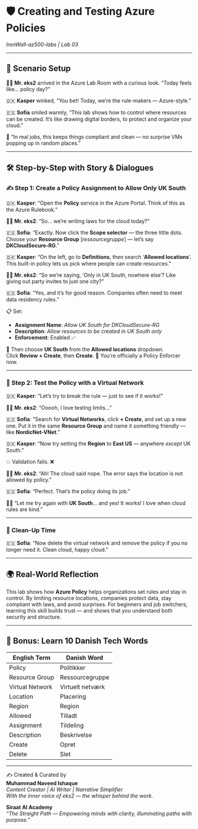 # 🛡️ Creating and Testing Azure Policies  
_IronWall-az500-labs | Lab 03_

---

## 🔮 Scenario Setup

👨‍💼 **Mr. eks2** arrived in the Azure Lab Room with a curious look. “Today feels like… policy day?”

🇩🇰 **Kasper** winked, “You bet! Today, we’re the rule-makers — Azure-style.”

🇪🇸 **Sofia** smiled warmly, “This lab shows how to control where resources can be created. It’s like drawing digital borders, to protect and organize your cloud.”

🧠 “In real jobs, this keeps things compliant and clean — no surprise VMs popping up in random places.”

---

## 🛠️ Step-by-Step with Story & Dialogues

### ✍️ Step 1: Create a Policy Assignment to Allow Only UK South

🇩🇰 **Kasper**: “Open the **Policy** service in the Azure Portal. Think of this as the Azure Rulebook.”

👨‍💼 **Mr. eks2**: “So… we’re writing laws for the cloud today?”

🇪🇸 **Sofia**: “Exactly. Now click the **Scope selector** — the three little dots. Choose your **Resource Group** [*ressourcegruppe*] — let’s say **DKCloudSecure-RG**.”

🇩🇰 **Kasper**: “On the left, go to **Definitions**, then search ‘**Allowed locations**’. This built-in policy lets us pick where people can create resources.”

👨‍💼 **Mr. eks2**: “So we’re saying, ‘Only in UK South, nowhere else’? Like giving out party invites to just one city?”

🇪🇸 **Sofia**: “Yes, and it’s for good reason. Companies often need to meet data residency rules.”

📋 Set:
- **Assignment Name**: *Allow UK South for DKCloudSecure-RG*
- **Description**: *Allow resources to be created in UK South only*
- **Enforcement**: Enabled ✅

🔽 Then choose **UK South** from the **Allowed locations** dropdown.  
Click **Review + Create**, then **Create**. 🎉 You’re officially a Policy Enforcer now.

---

### 🚧 Step 2: Test the Policy with a Virtual Network

🇩🇰 **Kasper**: “Let’s try to break the rule — just to see if it works!”

👨‍💼 **Mr. eks2**: “Ooooh, I love testing limits…”

🇪🇸 **Sofia**: “Search for **Virtual Networks**, click **+ Create**, and set up a new one. Put it in the same **Resource Group** and name it something friendly — like **NordicNet-VNet**.”

🇩🇰 **Kasper**: “Now try setting the **Region** to **East US** — anywhere *except* UK South.”

💥 Validation fails. ❌

👨‍💼 **Mr. eks2**: “Ah! The cloud said nope. The error says the location is not allowed by policy.”

🇪🇸 **Sofia**: “Perfect. That’s the policy doing its job.”

👨‍💼 “Let me try again with **UK South**... and yes! It works! I love when cloud rules are kind.”

---

### 🧹 Clean-Up Time

🇪🇸 **Sofia**: “Now delete the virtual network and remove the policy if you no longer need it. Clean cloud, happy cloud.”

---

## 🌍 Real-World Reflection

This lab shows how **Azure Policy** helps organizations set rules and stay in control. By limiting resource locations, companies protect data, stay compliant with laws, and avoid surprises. For beginners and job switchers, learning this skill builds trust — and shows that you understand both security and structure.

---

## 📘 Bonus: Learn 10 Danish Tech Words

| English Term           | Danish Word            |
|------------------------|------------------------|
| Policy                 | Politikker             |
| Resource Group         | Ressourcegruppe        |
| Virtual Network        | Virtuelt netværk       |
| Location               | Placering              |
| Region                 | Region                 |
| Allowed                | Tilladt                |
| Assignment             | Tildeling              |
| Description            | Beskrivelse            |
| Create                 | Opret                  |
| Delete                 | Slet                   |

---

✍️ Created & Curated by  
**Muhammad Naveed Ishaque**  
_Content Creator | AI Writer | Narrative Simplifier_  
_With the inner voice of eks2 — the whisper behind the work._

**Siraat AI Academy**  
_“The Straight Path — Empowering minds with clarity, illuminating paths with purpose.”_

